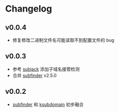 # Changelog

## v0.0.4
- 修复修改二进制文件名可能读取不到配置文件的 bug

## v0.0.3
- 参考 [subjack](https://github.com/haccer/subjack) 添加子域名接管检测
- 合并 [subfinder](https://github.com/projectdiscovery/subfinder) v2.5.0

## v0.0.2
- [subfinder](https://github.com/projectdiscovery/subfinder) 和 [ksubdomain](https://github.com/boy-hack/ksubdomain) 初步融合

